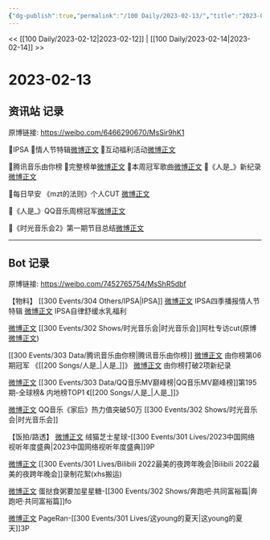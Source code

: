 ```yaml
---
{"dg-publish":true,"permalink":"/100 Daily/2023-02-13/","title":"2023-02-13","created":"2023-02-14T11:35:37.000+08:00","updated":"2023-02-26T00:50:20.000+08:00"}
---
```



<< [[100 Daily/2023-02-12\|2023-02-12]] | [[100 Daily/2023-02-14\|2023-02-14]] >>

# 2023-02-13

## 资讯站 记录

原博链接: https://weibo.com/6466290670/MsSir9hK1

🌟IPSA
🌱情人节特辑[微博正文](https://m.weibo.cn/6466290670/4868637511647936)
🌱互动福利活动[微博正文](https://m.weibo.cn/6466290670/4868772924496604)

🌟腾讯音乐由你榜
🌱完整榜单[微博正文](https://m.weibo.cn/6466290670/4868661938490750)
🌱本周冠军歌曲[微博正文](https://m.weibo.cn/6466290670/4868685909722796)
🌱《人是_》新纪录[微博正文](https://m.weibo.cn/6466290670/4868686228231278)

🌟每日早安
《mzt的法则》个人CUT [微博正文](https://m.weibo.cn/6466290670/4868604329200023)

🌟《人是_》QQ音乐周榜冠军[微博正文](https://m.weibo.cn/6466290670/4868661694958106)

🌟《时光音乐会2》第一期节目总结[微博正文](https://m.weibo.cn/6466290670/4868796290962624)

---
## Bot 记录

原博链接: https://weibo.com/7452765754/MsShR5dbf

【物料】
[[300 Events/304 Others/IPSA\|IPSA]]
[微博正文](https://m.weibo.cn/1851789841/4868630544649350) IPSA四季播报情人节特辑
[微博正文](https://m.weibo.cn/1851789841/4868738497909181) IPSA自律舒缓水乳福利

[微博正文](https://m.weibo.cn/3199780861/4868648374894777) [[300 Events/302 Shows/时光音乐会\|时光音乐会]]阿杜专访cut(原博[微博正文](https://m.weibo.cn/5337758780/4868646859442241))

[[300 Events/303 Data/腾讯音乐由你榜\|腾讯音乐由你榜]]
[微博正文](https://m.weibo.cn/6733257358/4868654393463791) 由你榜第06期冠军 《[[200 Songs/人是_\|人是_]]》
[微博正文](https://m.weibo.cn/6733257358/4868674852751231) 由你榜打破2项新纪录

[微博正文](https://m.weibo.cn/2169129705/4868656804398143) [[300 Events/303 Data/QQ音乐MV巅峰榜\|QQ音乐MV巅峰榜]]第195期-全球榜& 内地榜TOP1 《[[200 Songs/人是_\|人是_]]》

[微博正文](https://m.weibo.cn/2169129705/4868694810038697) QQ音乐《家后》热力值突破50万 [[300 Events/302 Shows/时光音乐会\|时光音乐会]]

【饭拍/路透】
[微博正文](https://m.weibo.cn/7771428276/4868387152334246) 绒猫芝士星球-[[300 Events/301 Lives/2023中国网络视听年度盛典\|2023中国网络视听年度盛典]]9P

[微博正文](https://m.weibo.cn/5122158435/4868705958498566) [[300 Events/301 Lives/Bilibili 2022最美的夜跨年晚会\|Bilibili 2022最美的夜跨年晚会]]录制花絮(xhs搬运)

[微博正文](https://m.weibo.cn/6048634807/4868835506918484) 蛋挞食粥要加星星糖-[[300 Events/302 Shows/奔跑吧·共同富裕篇\|奔跑吧·共同富裕篇]]fo

[微博正文](https://m.weibo.cn/7633014126/4868827655965239) PageRan-[[300 Events/301 Lives/这young的夏天\|这young的夏天]]3P
